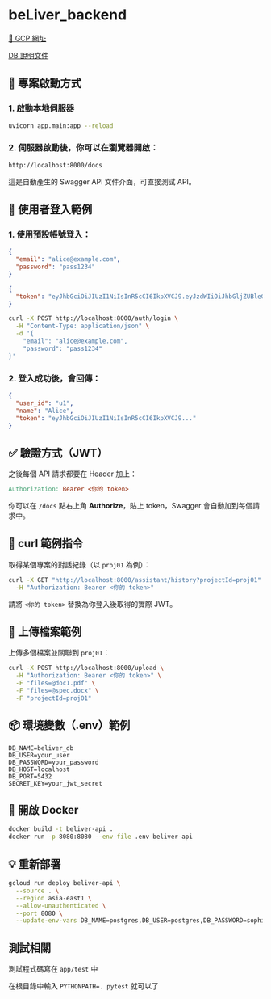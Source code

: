 # beLiver_backend

[📎 GCP 網址](https://beliver-api-579518827316.asia-east1.run.app/)

[DB 說明文件](https://docs.google.com/document/d/1MVfwYKya8sNw13MMvOnkbZTI1VISRFEDar-_8Z5tNM0/edit?usp=sharing)

## 🚀 專案啟動方式

### 1. 啟動本地伺服器

```bash
uvicorn app.main:app --reload
```

### 2. 伺服器啟動後，你可以在瀏覽器開啟：

```bash
http://localhost:8000/docs
```
這是自動產生的 Swagger API 文件介面，可直接測試 API。

## 🔐 使用者登入範例

### 1. 使用預設帳號登入：

```json
{
  "email": "alice@example.com",
  "password": "pass1234"
}
```
```json
{
  "token": "eyJhbGciOiJIUzI1NiIsInR5cCI6IkpXVCJ9.eyJzdWIiOiJhbGljZUBleGFtcGxlLmNvbSJ9.xbSrJiPZkyLp6ieX-ZX1bXg4EAFVSz80rk0QcygxJ4o"
}
```

```bash
curl -X POST http://localhost:8000/auth/login \
  -H "Content-Type: application/json" \
  -d '{
    "email": "alice@example.com",
    "password": "pass1234"
}'
```

### 2. 登入成功後，會回傳：

```json
{
  "user_id": "u1",
  "name": "Alice",
  "token": "eyJhbGciOiJIUzI1NiIsInR5cCI6IkpXVCJ9..."
}
```

## ✅ 驗證方式（JWT）

之後每個 API 請求都要在 Header 加上：

```makefile
Authorization: Bearer <你的 token>
```

你可以在 `/docs` 點右上角 **Authorize**，貼上 token，Swagger 會自動加到每個請求中。

## 🧪 curl 範例指令

取得某個專案的對話紀錄（以 `proj01` 為例）：

```bash
curl -X GET "http://localhost:8000/assistant/history?projectId=proj01" \
  -H "Authorization: Bearer <你的 token>"
```

請將 `<你的 token>` 替換為你登入後取得的實際 JWT。

## 📁 上傳檔案範例

上傳多個檔案並關聯到 `proj01`：

```bash
curl -X POST http://localhost:8000/upload \
  -H "Authorization: Bearer <你的 token>" \
  -F "files=@doc1.pdf" \
  -F "files=@spec.docx" \
  -F "projectId=proj01"
```

## 📦 環境變數（.env）範例

```env
DB_NAME=beliver_db
DB_USER=your_user
DB_PASSWORD=your_password
DB_HOST=localhost
DB_PORT=5432
SECRET_KEY=your_jwt_secret
```

## 🥐 開啟 Docker

```bash
docker build -t beliver-api . 
docker run -p 8080:8080 --env-file .env beliver-api
```

## 💡 重新部署

```bash
gcloud run deploy beliver-api \
  --source . \
  --region asia-east1 \
  --allow-unauthenticated \
  --port 8080 \
  --update-env-vars DB_NAME=postgres,DB_USER=postgres,DB_PASSWORD=sophieku,DB_HOST=34.80.251.72,DB_PORT=5432,SECRET_KEY=your-own-random-secret-key
```

## 測試相關

測試程式碼寫在 ```app/test``` 中

在根目錄中輸入 ```PYTHONPATH=. pytest``` 就可以了